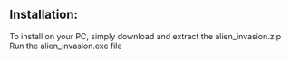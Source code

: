 ## Installation:
To install on your PC, simply download and extract the alien_invasion.zip  
Run the alien_invasion.exe file
